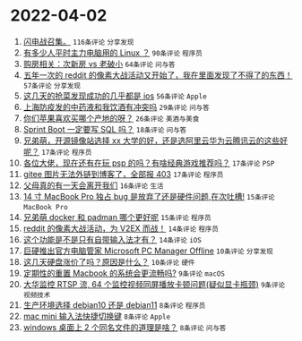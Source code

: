 # 2022-04-02

1. [闪电战召集。](https://www.v2ex.com/t/844466) `116条评论` `分享发现`
1. [有多少人平时主力电脑用的 Linux ？](https://www.v2ex.com/t/844493) `90条评论` `程序员`
1. [购房相关：次新房 vs 老破小](https://www.v2ex.com/t/844452) `64条评论` `问与答`
1. [五年一次的 reddit 的像素大战活动又开始了，我在里面发现了不得了的东西！](https://www.v2ex.com/t/844468) `57条评论` `分享发现`
1. [这几天的抢菜发现成功的几乎都是 ios](https://www.v2ex.com/t/844457) `56条评论` `Apple`
1. [上海防疫发的中药液和我饮酒有冲突吗](https://www.v2ex.com/t/844513) `29条评论` `问与答`
1. [你们苹果喜欢买哪个产地的呀？](https://www.v2ex.com/t/844516) `26条评论` `美酒与美食`
1. [Sprint Boot 一定要写 SQL 吗？](https://www.v2ex.com/t/844480) `18条评论` `问与答`
1. [兄弟萌，开源镜像站选择 xx 大学的好，还是选阿里云华为云腾讯云的这些好呢？](https://www.v2ex.com/t/844497) `17条评论` `程序员`
1. [各位大佬，现在还有在玩 psp 的吗？有啥经典游戏推荐吗？](https://www.v2ex.com/t/844473) `17条评论` `PSP`
1. [gitee 图片无法外链到博客了，全部报 403](https://www.v2ex.com/t/844471) `17条评论` `程序员`
1. [父母真的有一天会离开我们](https://www.v2ex.com/t/844492) `16条评论` `生活`
1. [14 寸 MacBook Pro 独占 bug 是放弃了还是硬件问题,在次吐槽!](https://www.v2ex.com/t/844501) `15条评论` `MacBook Pro`
1. [兄弟萌 docker 和 padman 哪个更好呢](https://www.v2ex.com/t/844479) `15条评论` `程序员`
1. [reddit 的像素大战活动，为 V2EX 而战！](https://www.v2ex.com/t/844503) `14条评论` `程序员`
1. [这个功能是不是只有自带输入法才有？](https://www.v2ex.com/t/844475) `14条评论` `iOS`
1. [巨硬推出官方电脑管家 Microsoft PC Manager Offline](https://www.v2ex.com/t/844528) `10条评论` `分享发现`
1. [这几天硬盘涨价了吗？原因是什么？](https://www.v2ex.com/t/844486) `10条评论` `硬件`
1. [定期性的重置 Macbook 的系统会更流畅吗?](https://www.v2ex.com/t/844495) `9条评论` `macOS`
1. [大华监控 RTSP 流, 64 个监控视频同屏播放卡顿问题(疑似显卡瓶颈)](https://www.v2ex.com/t/844462) `9条评论` `视频技术`
1. [生产环境选择 debian10 还是 debian11](https://www.v2ex.com/t/844527) `8条评论` `程序员`
1. [mac mini 输入法快捷切换键](https://www.v2ex.com/t/844477) `8条评论` `Apple`
1. [windows 桌面上 2 个同名文件的道理是啥？](https://www.v2ex.com/t/844453) `8条评论` `问与答`

